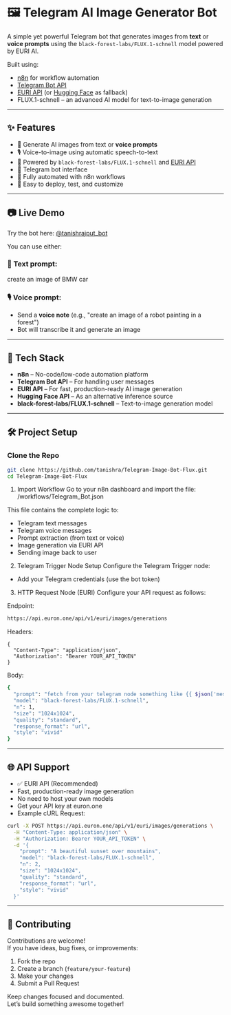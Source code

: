 # 🖼️ Telegram AI Image Generator Bot

A simple yet powerful Telegram bot that generates images from **text** or **voice prompts** using the `black-forest-labs/FLUX.1-schnell` model powered by EURI AI.

Built using:
- [n8n](https://n8n.io) for workflow automation
- [Telegram Bot API](https://core.telegram.org/bots)
- [EURI API](https://euron.one) (or [Hugging Face](https://huggingface.co) as fallback)
- FLUX.1-schnell – an advanced AI model for text-to-image generation

---

## ✨ Features

- 📸 Generate AI images from text or **voice prompts**
- 🎙️ Voice-to-image using automatic speech-to-text
- 🧠 Powered by `black-forest-labs/FLUX.1-schnell` and [EURI API](https://euron.one)
- 🤖 Telegram bot interface
- 🔄 Fully automated with n8n workflows
- 🧪 Easy to deploy, test, and customize

---

## 📷 Live Demo

Try the bot here: [@tanishrajput_bot](https://t.me/tanishrajput_bot)

You can use either:

### 📄 Text prompt:
create an image of BMW car

### 🎙️ Voice prompt:
- Send a **voice note** (e.g., "create an image of a robot painting in a forest")
- Bot will transcribe it and generate an image

---

## 🧰 Tech Stack

- **n8n** – No-code/low-code automation platform
- **Telegram Bot API** – For handling user messages
- **EURI API** – For fast, production-ready AI image generation
- **Hugging Face API** – As an alternative inference source
- **black-forest-labs/FLUX.1-schnell** – Text-to-image generation model

---

## 🛠️ Project Setup

### Clone the Repo

```bash
git clone https://github.com/tanishra/Telegram-Image-Bot-Flux.git
cd Telegram-Image-Bot-Flux
```

1. Import Workflow
Go to your n8n dashboard and import the file:
/workflows/Telegram_Bot.json

This file contains the complete logic to:
- Telegram text messages
- Telegram voice messages
- Prompt extraction (from text or voice)
- Image generation via EURI API
- Sending image back to user

2. Telegram Trigger Node Setup
Configure the Telegram Trigger node:
- Add your Telegram credentials (use the bot token)

3. HTTP Request Node (EURI)
Configure your API request as follows:

Endpoint:
```bash
https://api.euron.one/api/v1/euri/images/generations
```

Headers:
```http
{
  "Content-Type": "application/json",
  "Authorization": "Bearer YOUR_API_TOKEN"
}
````

Body:
```bash
{
  "prompt": "fetch from your telegram node something like {{ $json['message']['text']}}",
  "model": "black-forest-labs/FLUX.1-schnell",
  "n": 1,
  "size": "1024x1024",
  "quality": "standard",
  "response_format": "url",
  "style": "vivid"
}
```

---

## 🌐 API Support
- ✅ EURI API (Recommended)
- Fast, production-ready image generation
- No need to host your own models
- Get your API key at euron.one
- Example cURL Request:

```bash
curl -X POST https://api.euron.one/api/v1/euri/images/generations \
  -H "Content-Type: application/json" \
  -H "Authorization: Bearer YOUR_API_TOKEN" \
  -d '{
    "prompt": "A beautiful sunset over mountains",
    "model": "black-forest-labs/FLUX.1-schnell",
    "n": 2,
    "size": "1024x1024",
    "quality": "standard",
    "response_format": "url",
    "style": "vivid"
  }'
```

--- 


## 🔧 Contributing

Contributions are welcome!  
If you have ideas, bug fixes, or improvements:

1. Fork the repo  
2. Create a branch (`feature/your-feature`)  
3. Make your changes  
4. Submit a Pull Request

Keep changes focused and documented.  
Let’s build something awesome together!
